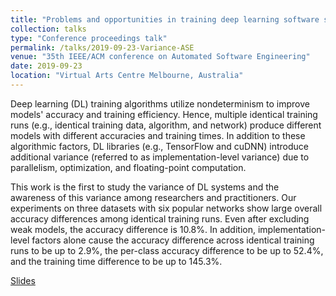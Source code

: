 ```yaml
---
title: "Problems and opportunities in training deep learning software systems: an analysis of variance"
collection: talks
type: "Conference proceedings talk"
permalink: /talks/2019-09-23-Variance-ASE
venue: "35th IEEE/ACM conference on Automated Software Engineering"
date: 2019-09-23
location: "Virtual Arts Centre Melbourne, Australia"
---
```


Deep learning (DL) training algorithms utilize nondeterminism to improve models' accuracy and training efficiency. Hence, multiple identical training runs (e.g., identical training data, algorithm, and network) produce different models with different accuracies and training times. In addition to these algorithmic factors, DL libraries (e.g., TensorFlow and cuDNN) introduce additional variance (referred to as implementation-level variance) due to parallelism, optimization, and floating-point computation.

This work is the first to study the variance of DL systems and the awareness of this variance among researchers and practitioners. Our experiments on three datasets with six popular networks show large overall accuracy differences among identical training runs. Even after excluding weak models, the accuracy difference is 10.8%. In addition, implementation-level factors alone cause the accuracy difference across identical training runs to be up to 2.9%, the per-class accuracy difference to be up to 52.4%, and the training time difference to be up to 145.3%.

[Slides](https://hvpham.github.io/files/Variance-slides.pdf)